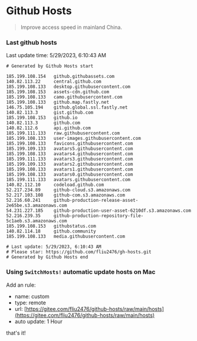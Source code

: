 # Github Hosts

> Improve access speed in mainland China.

### Last github hosts

Last update time: 5/29/2023, 6:10:43 AM

```base
# Generated by Github Hosts start 

185.199.108.154   github.githubassets.com
140.82.113.22     central.github.com
185.199.108.133   desktop.githubusercontent.com
185.199.108.153   assets-cdn.github.com
185.199.108.133   camo.githubusercontent.com
185.199.108.133   github.map.fastly.net
146.75.105.194    github.global.ssl.fastly.net
140.82.113.3      gist.github.com
185.199.108.153   github.io
140.82.113.3      github.com
140.82.112.6      api.github.com
185.199.111.133   raw.githubusercontent.com
185.199.108.133   user-images.githubusercontent.com
185.199.108.133   favicons.githubusercontent.com
185.199.109.133   avatars5.githubusercontent.com
185.199.108.133   avatars4.githubusercontent.com
185.199.111.133   avatars3.githubusercontent.com
185.199.109.133   avatars2.githubusercontent.com
185.199.108.133   avatars1.githubusercontent.com
185.199.108.133   avatars0.githubusercontent.com
185.199.111.133   avatars.githubusercontent.com
140.82.112.10     codeload.github.com
52.217.234.89     github-cloud.s3.amazonaws.com
52.217.103.108    github-com.s3.amazonaws.com
52.216.60.241     github-production-release-asset-2e65be.s3.amazonaws.com
54.231.227.185    github-production-user-asset-6210df.s3.amazonaws.com
52.216.239.35     github-production-repository-file-5c1aeb.s3.amazonaws.com
185.199.108.153   githubstatus.com
140.82.114.18     github.community
185.199.108.133   media.githubusercontent.com

# Last update: 5/29/2023, 6:10:43 AM
# Please star: https://github.com/fliu2476/gh-hosts.git
# Generated by Github Hosts end
```

### Using `SwitchHosts!` automatic update hosts on Mac
Add an rule:
- name: custom
- type: remote
- url: [https://gitee.com/fliu2476/github-hosts/raw/main/hosts](https://gitee.com/fliu2476/github-hosts/raw/main/hosts)
- auto update: 1 Hour

that's it!

